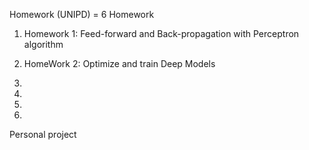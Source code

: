 ﻿Homework (UNIPD) = 6 Homework
 
 1) Homework 1: Feed-forward and Back-propagation with Perceptron algorithm
 
 2) HomeWork 2: Optimize and train Deep Models
 
 3)
 
 4)
 
 5)
 
 6)
 
 
 Personal project
 
 
